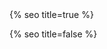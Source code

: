 <head>
  <meta charset="utf-8" />
  <meta http-equiv="X-UA-Compatible" content="IE=edge" />
  <meta name="viewport" content="width=device-width, initial-scale=1" />
  {% seo title=true %}

  <link rel="preconnect" href="https://fonts.googleapis.com">
  <link rel="preconnect" href="https://fonts.gstatic.com" crossorigin>
  <link href="https://fonts.googleapis.com/css2?family=Noto+Color+Emoji&family=Gabarito:wght@400;700&display=swap" rel="stylesheet">   <link rel="stylesheet" href="/assets/main.css?version=1.72" />
  <link rel="icon" type="image/x-icon" href="/assets/images/favicon.png" />
  <meta property="og:image" content="{{page.thumbnail | default: '/assets/images/chris-wallace.jpg'}}" />
  <meta property="twitter:image" content="{{page.thumbnail | default: '/assets/images/chris-wallace.jpg'}}">
<script type="module">
import 'https://cdn.skypack.dev/emoji-picker-element';
</script>
<script>
  document.addEventListener("DOMContentLoaded", () => {
    const socket = io.connect('https://cursortrack-026f30916f71.herokuapp.com');
    const cursors = {};
    const emojiPicker = document.querySelector('emoji-picker');
    
    // Load previously selected emoji from localStorage, or default to 😀
    let currentEmoji = localStorage.getItem('emoji') || "😀";
    
    // Update the emoji picker with the current emoji
    emojiPicker.emoji = currentEmoji;
    
    // Listen for the emoji picker's emoji selection event
    emojiPicker.addEventListener('emoji-click', (event) => {
        currentEmoji = event.detail.unicode;
        localStorage.setItem('emoji', currentEmoji);  // Save the selected emoji to localStorage
        socket.emit('emojiUpdate', { emoji: currentEmoji });  // Send the selected emoji to the server
    });
    
    // Function to handle emoji selection by user
    function onEmojiSelected(newEmoji) {
        currentEmoji = newEmoji;
        socket.emit('emojiUpdate', { emoji: newEmoji });
    }
    function updateCursorEmoji(userId, newEmoji) {
        const cursor = cursors[userId];
        if (cursor) {
            cursor.innerText = newEmoji;
        }
    }

    // Update cursor emoji when receiving an update from the server
        socket.on('emojiUpdate', (data) => {
            const { userId, emoji } = data;
            updateCursorEmoji(userId, emoji);  // Assume you have a function to update the emoji for a cursor
        });


    function onCursorPositionChanged(event) {
        const normalizedX = event.clientX / window.innerWidth;
        const pageY = event.clientY + window.scrollY;  // Add scrollY to clientY to get pageY
        // Send normalized X and absolute Y position to the server
        socket.emit('cursorMove', {
            x: normalizedX,
            y: pageY,
            emoji: currentEmoji
        });
    }

    socket.on('cursorMove', (data) => {
        const absoluteX = data.x * window.innerWidth;
        const absoluteY = data.y;  // Subtract scrollY from received Y to get clientY
        let cursor = cursors[data.userId];
        if (!cursor) {
            cursor = document.createElement('div');
            cursor.classList.add('emojiCursor');
            cursor.innerText = data.emoji;
            document.body.appendChild(cursor);
            cursors[data.userId] = cursor;
        }
        cursor.style.left = absoluteX + 'px';
        cursor.style.top = absoluteY + 'px';
    });

    socket.on('cursorLeave', (data) => {
        const cursor = cursors[data.id];
        if (cursor) {
            cursor.remove();
            delete cursors[data.id];
        }
    });

    setInterval(() => {
      console.log(cursors);
    }, 3000);

    document.addEventListener('mousemove', onCursorPositionChanged);

    // Function to notify server of page change
    function onPageChange() {
        const page = window.location.pathname;  // Get current page path
        socket.emit('pageChange', { page });
    }

    // Call onPageChange on initial load and whenever the user navigates to a new page
    onPageChange();
  });
</script>

{% seo title=false %}

  <style>
  .fade-in-element,
  .art-collection .image-wrapper,
  .art-collection h3,
  .art-collection h4 {
      opacity: 0;
      transform: translateY(20px);
      transition: opacity 0.5s ease, transform 0.5s ease;
  }
  .fade-in-element.visible,
  .art-collection .image-wrapper.visible,
  .art-collection h3.visible,
  .art-collection h4.visible {
      opacity: 1;
      transform: translateY(0);
  }
  </style>
</head>
